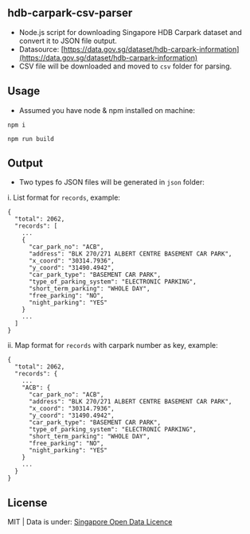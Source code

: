 ## hdb-carpark-csv-parser

* Node.js script for downloading Singapore HDB Carpark dataset and convert it to JSON file output.
* Datasource: [https://data.gov.sg/dataset/hdb-carpark-information](https://data.gov.sg/dataset/hdb-carpark-information)
* CSV file will be downloaded and moved to `csv` folder for parsing.

## Usage

* Assumed you have node & npm installed on machine:

```
npm i

npm run build
```

## Output

* Two types fo JSON files will be generated in `json` folder:

i. List format for `records`, example:

```
{
  "total": 2062,
  "records": [
    ...
    {
      "car_park_no": "ACB",
      "address": "BLK 270/271 ALBERT CENTRE BASEMENT CAR PARK",
      "x_coord": "30314.7936",
      "y_coord": "31490.4942",
      "car_park_type": "BASEMENT CAR PARK",
      "type_of_parking_system": "ELECTRONIC PARKING",
      "short_term_parking": "WHOLE DAY",
      "free_parking": "NO",
      "night_parking": "YES"
    }
    ...
  ]
}
```

ii. Map format for `records` with carpark number as key, example:

```
{
  "total": 2062,
  "records": {
    ...
    "ACB": {
      "car_park_no": "ACB",
      "address": "BLK 270/271 ALBERT CENTRE BASEMENT CAR PARK",
      "x_coord": "30314.7936",
      "y_coord": "31490.4942",
      "car_park_type": "BASEMENT CAR PARK",
      "type_of_parking_system": "ELECTRONIC PARKING",
      "short_term_parking": "WHOLE DAY",
      "free_parking": "NO",
      "night_parking": "YES"
    }
    ...
  }
}
```

## License

MIT |
Data is under: [Singapore Open Data Licence](https://data.gov.sg/open-data-licence)
